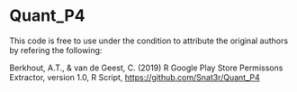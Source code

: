 # Quant_P4

This code is free to use under the condition to attribute the original authors by refering the following:

Berkhout, A.T., & van de Geest, C. (2019) R Google Play Store Permissons Extractor, version 1.0, R Script, https://github.com/Snat3r/Quant_P4
